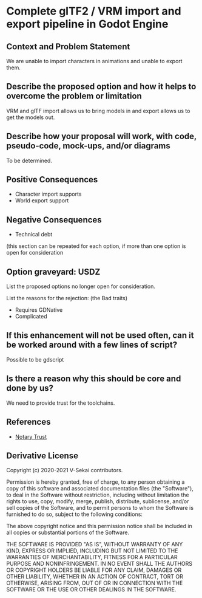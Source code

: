 
# Complete glTF2 / VRM import and export pipeline in Godot Engine

## Context and Problem Statement

We are unable to import characters in animations and unable to export them.

## Describe the proposed option and how it helps to overcome the problem or limitation

VRM and glTF import allows us to bring models in and export allows us to get the models out.

## Describe how your proposal will work, with code, pseudo-code, mock-ups, and/or diagrams

To be determined.

## Positive Consequences <!-- optional -->

- Character import supports
- World export support

## Negative Consequences <!-- optional -->

- Technical debt

(this section can be repeated for each option, if more than one option is open for consideration

## Option graveyard: USDZ

List the proposed options no longer open for consideration.

List the reasons for the rejection: (the Bad traits)

* Requires GDNative 
* Complicated

## If this enhancement will not be used often, can it be worked around with a few lines of script?

Possible to be gdscript

## Is there a reason why this should be core and done by us?

We need to provide trust for the toolchains.

## References <!-- optional -->

- [Notary Trust](20210523-complete-gltf2-vrm-import-and-export-pipeline-in-godot-engine.md)
## Derivative License

Copyright (c) 2020-2021 V-Sekai contributors.

Permission is hereby granted, free of charge, to any person obtaining a copy
of this software and associated documentation files (the "Software"), to deal
in the Software without restriction, including without limitation the rights
to use, copy, modify, merge, publish, distribute, sublicense, and/or sell
copies of the Software, and to permit persons to whom the Software is
furnished to do so, subject to the following conditions:

The above copyright notice and this permission notice shall be included in all
copies or substantial portions of the Software.

THE SOFTWARE IS PROVIDED "AS IS", WITHOUT WARRANTY OF ANY KIND, EXPRESS OR
IMPLIED, INCLUDING BUT NOT LIMITED TO THE WARRANTIES OF MERCHANTABILITY,
FITNESS FOR A PARTICULAR PURPOSE AND NONINFRINGEMENT. IN NO EVENT SHALL THE
AUTHORS OR COPYRIGHT HOLDERS BE LIABLE FOR ANY CLAIM, DAMAGES OR OTHER
LIABILITY, WHETHER IN AN ACTION OF CONTRACT, TORT OR OTHERWISE, ARISING FROM,
OUT OF OR IN CONNECTION WITH THE SOFTWARE OR THE USE OR OTHER DEALINGS IN THE
SOFTWARE.
